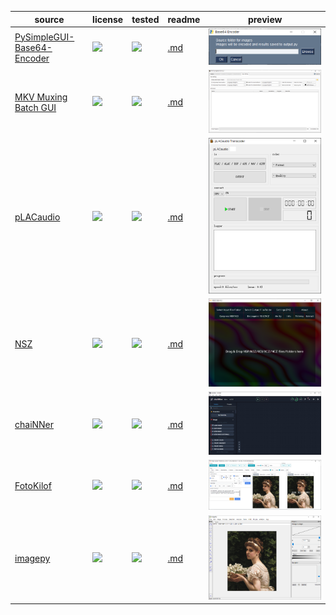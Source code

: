 | source | license | tested | readme | preview |
|---|---|---|---|---|
| [PySimpleGUI-Base64-Encoder](//github.com/PySimpleGUI/PySimpleGUI-Base64-Encoder) | ![](https://img.shields.io/github/license/PySimpleGUI/PySimpleGUI-Base64-Encoder?label=&style=flat-square) | [![](https://img.shields.io/github/last-commit/scillidan/PySimpleGUI-Base64-Encoder/main?label=&style=flat-square)](//github.com/scillidan/PySimpleGUI-Base64-Encoder) | [.md](_readme/pysimplegui-base64-encoder.md) | ![](_media/pysimplegui-base64-encoder.png) |
| [MKV Muxing Batch GUI](//github.com/yaser01/mkv-muxing-batch-gui) | ![](https://img.shields.io/github/license/yaser01/mkv-muxing-batch-gui?label=&style=flat-square) | [![](https://img.shields.io/github/last-commit/scillidan/mkv-muxing-batch-gui/main?label=&style=flat-square)](//github.com/scillidan/mkv-muxing-batch-gui) | [.md](_readme/mkv-muxing-batch-gui.md) | ![](_media/mkv-muxing-batch-gui.png) |
| [pLACaudio](//github.com/fzao/pLACaudio) | ![](https://img.shields.io/github/license/fzao/pLACaudio?label=&style=flat-square) | [![](https://img.shields.io/github/last-commit/scillidan/pLACaudio/main?label=&style=flat-square)](//github.com/scillidan/pLACaudio) | [.md](_readme/placaudio.md) | ![](_media/placaudio.png) |
| [NSZ](//github.com/nicoboss/nsz) | ![](https://img.shields.io/github/license/nicoboss/nsz?label=&style=flat-square) | [![](https://img.shields.io/github/last-commit/scillidan/nsz/main?label=&style=flat-square)](//github.com/scillidan/nsz) | [.md](_readme/nsz.md) | ![](_media/nsz.png) |
| [chaiNNer](//github.com/chaiNNer-org/chaiNNer) | ![](https://img.shields.io/github/license/chaiNNer-org/chaiNNer?label=&style=flat-square) | [![](https://img.shields.io/github/last-commit/scillidan/chaiNNer/main?label=&style=flat-square)](//github.com/scillidan/chaiNNer) | [.md](_readme/chainner.md) | ![](_media/chainner.png) |
| [FotoKilof](//github.com/TeaM-TL/FotoKilof) | ![](https://img.shields.io/github/license/TeaM-TL/FotoKilof?label=&style=flat-square) | [![](https://img.shields.io/github/last-commit/scillidan/FotoKilof/main?label=&style=flat-square)](//github.com/scillidan/FotoKilof) | [.md](_readme/fotokilof.md) | ![](_media/fotokilof.png) |
| [imagepy](//github.com/Image-Pyimagepy/imagepy) | ![](https://img.shields.io/github/license/Image-Pyimagepy/imagepy?label=&style=flat-square) | [![](https://img.shields.io/github/last-commit/scillidan/imagepy/main?label=&style=flat-square)](//github.com/scillidan/imagepy) | [.md](_readme/imagepy.md) | ![](_media/imagepy.png) |